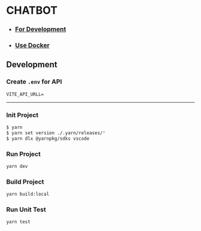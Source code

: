 # CHATBOT

- ### [For Development](#development)
- ### [Use Docker](#docker)

## Development

### Create `.env` for API

```env
VITE_API_URLL=
```

---

### Init Project

```sh
$ yarn
$ yarn set version ./.yarn/releases/*
$ yarn dlx @yarnpkg/sdks vscode
```

### Run Project

```sh
yarn dev
```

### Build Project

```sh
yarn build:local
```

### Run Unit Test

```sh
yarn test
```
